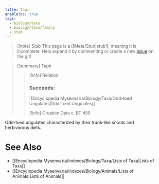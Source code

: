 ```yaml
---
title: Tapir
enableToc: true
tags:
  - biology/taxa
  - biology/taxa/family
  - stub
---
```


> [!note] Stub
> This page is a [[Meta/Stub|stub]], meaning it is incomplete. Help expand it by commenting or create a new [issue](https://github.com/RagtimeGal/quartz--encyclopedia-mysenvaria/issues/new/choose) on the git!


> [!summary] Tapir
> > [!info] Relation
> > ### Succeeds:
> > [[Encyclopedia Mysenvaria/Biology/Taxa/Odd-toed Ungulates|Odd-toed Ungulates]]
>
> > [!info] Creation Date
> > c. BT 450

Odd-toed ungulates characterized by their trunk-like snouts and herbivorous diets.

# See Also
- [[Encyclopedia Mysenvaria/Indexes/Biology/Taxa/Lists of Taxa|Lists of Taxa]]
- [[Encyclopedia Mysenvaria/Indexes/Biology/Animals/Lists of Animals|Lists of Animals]]
